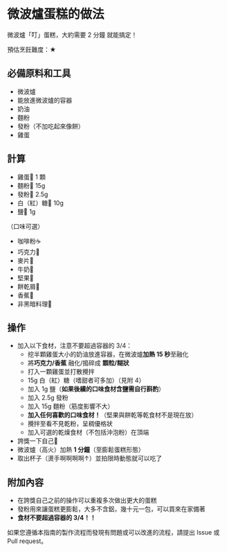 # 微波爐蛋糕的做法

微波爐「叮」蛋糕，大約需要 2 分鐘 就能搞定！

預估烹飪難度：★

## 必備原料和工具

- 微波爐
- 能放進微波爐的容器
- 奶油
- 麵粉
- 發粉（不加吃起來像餅）
- 雞蛋

## 計算

- 雞蛋🥚 1 顆
- 麵粉🍚 15g
- 發粉🍚 2.5g
- 白（紅）糖🍬 10g
- 鹽🧂 1g

（口味可選）

- 咖啡粉☕
- 巧克力🍫
- 麥片🍿
- 牛奶🥛
- 堅果🥜
- 餅乾屑🍪
- 香蕉🍌
- 非黑暗料理🍆

## 操作

- 加入以下食材，注意不要超過容器的 3/4：
  - 挖半顆雞蛋大小的奶油放進容器，在微波爐**加熱 15 秒**至融化
  - 將**巧克力/香蕉** 融化/搗碎成 **顆粒/糊狀**
  - 打入一顆雞蛋並打散攪拌
  - 15g 白（紅）糖（嗜甜者可多加）（見附 4）
  - 加入 1g 鹽（**如果後續的口味食材含鹽需自行斟酌**）
  - 加入 2.5g 發粉
  - 加入 15g 麵粉（筋度影響不大）
  - **加入任何喜歡的口味食材！**（堅果與餅乾等乾食材不是現在放）
  - 攪拌至看不見乾粉，呈稠優格狀
  - 加入可選的乾燥食材（不包括沖泡粉）在頂端
- 誇獎一下自己🥰
- 微波爐（高火）加熱 **1 分鐘**（至膨鬆蛋糕形態）
- 取出杯子（燙手啊啊啊啊↑）並拍限時動態就可以吃了

## 附加內容

- 在誇獎自己之前的操作可以重複多次做出更大的蛋糕
- 發粉用來讓蛋糕更膨鬆，大多不含鋁，幾十元一包，可以買來在家備著
- **食材不要超過容器的 3/4！！**

如果您遵循本指南的製作流程而發現有問題或可以改進的流程，請提出 Issue 或 Pull request。
